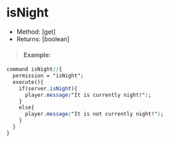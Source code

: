 # isNight

* Method: \[get\]
* Returns: \[boolean\]

> #### Example:

```css
command isNight(){
  permission = "isNight";
  execute(){
    if(server.isNight){
      player.message("It is currently night!");
    }
    else{
      player.message("It is not currently night!");
    }
  }
}
```

